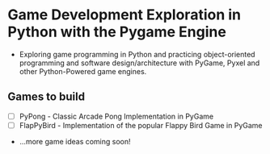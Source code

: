 # Game Development Exploration in Python with the Pygame Engine

* Exploring game programming in Python and practicing object-oriented programming and software design/architecture with PyGame, Pyxel and other Python-Powered game engines.

## Games to build

* [ ] PyPong - Classic Arcade Pong Implementation in PyGame
* [ ] FlapPyBird - Implementation of the popular Flappy Bird Game in PyGame
* ...more game ideas coming soon!
  